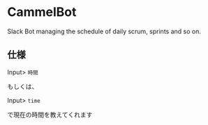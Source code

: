 # CammelBot
Slack Bot managing the schedule of daily scrum, sprints and so on.

## 仕様
Input> `時間` 

もしくは、

Input> `time` 

で現在の時間を教えてくれます
